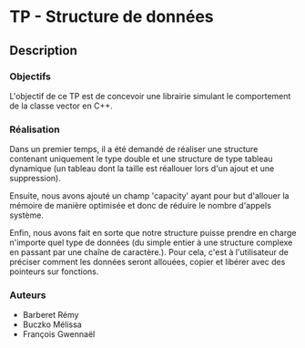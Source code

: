 # TP - Structure de données

## Description

### Objectifs

L'objectif de ce TP est de concevoir une librairie simulant le comportement de la classe vector en C++.

### Réalisation

Dans un premier temps, il a été demandé de réaliser une structure contenant uniquement le type double et une structure de type tableau dynamique (un tableau dont la taille est réallouer lors d'un ajout et une suppression).

Ensuite, nous avons ajouté un champ 'capacity' ayant pour but d'allouer la mémoire de manière optimisée et donc de réduire le nombre d'appels système.

Enfin, nous avons fait en sorte que notre structure puisse prendre en charge n'importe quel type de données (du simple entier à une structure complexe en passant par une chaîne de caractère.). Pour cela, c'est à l'utilisateur de préciser comment les données seront allouées, copier et libérer avec des pointeurs sur fonctions. 

### Auteurs

* Barberet Rémy
* Buczko Mélissa
* François Gwennaël
